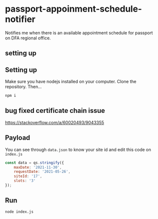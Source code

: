 # passport-appoinment-schedule-notifier
Notifies me when there is an available appointment schedule for passport on DFA regional office.

## setting up
## Setting up
Make sure you have nodejs installed on your computer. Clone the repository. Then...

```bash
npm i
```

## bug fixed certificate chain issue
https://stackoverflow.com/a/60020493/9043355
## Payload
You can see through `data.json` to know your site id and edit this code on `index.js`

```js
const data = qs.stringify({
	maxDate: '2021-11-30',
	requestDate: '2021-05-26',
	siteId: '17',
	slots: '3'
});
```

## Run

```bash
node index.js
```

